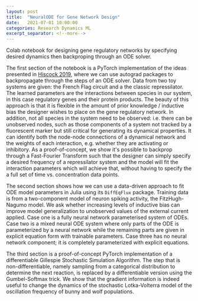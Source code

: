 ```yaml
---
layout: post
title:  "NeuralODE for Gene Network Design"
date:   2021-07-01 10:00:00
categories: Research Dynamics ML
excerpt_separator: <!--more-->
---
```


Colab notebook for designing gene regulatory networks by specifying desired dynamics then backproping through an ODE solver.

<!--more-->

The first section of the notebook is a PyTorch implementation of the ideas presented in [Hiscock 2019](https://bmcbioinformatics.biomedcentral.com/articles/10.1186/s12859-019-2788-3), where we can use autograd packages to backpropagate through the steps of an ODE solver. Data from two toy systems are given: the French Flag circuit and a the classic repressilator. The learned parameters are the interactions between species in our system, in this case regulatory genes and their protein products. The beauty of this approach is that it is flexible in the amount of prior knowledge / inductive bias the designer wishes to place on the gene regulatory network. In addition, not all species in the system need to be observed: i.e. there can be unobserved nodes, such as those components of a system not tracked by a fluorescent marker but still critical for generating its dynamical properties. It can identify both the node-node connections of a dynamical network and the weights of each interaction, e.g. whether they are activating or inhibitory. As a proof-of-concept, we show it's possible to backprop through a Fast-Fourier Transform such that the designer can simply specify a desired frequency of a repressilator system and the model will fit the interaction parameters which will achieve that, without having to specify the a full set of time vs. concentration data points. 

The second section shows how we can use a data-driven approach to fit ODE model parameters in Julia using its `DiffEqFlux` package. Training data is from a two-component model of neuron spiking activity, the FitzHugh-Nagumo model. We ask whether increasing levels of inductive bias can improve model generalization to unobserved values of the external current applied. Case one is a fully neural network parameterised system of ODEs. Case two is a mixed neural ODE system where only parts of the ODE is parameterized by a neural network while the remaining parts are given in explicit equation form with trainable parameters. Case three has no neural network component; it is completely parameterized with explicit equations.

The third section is a proof-of-concept PyTorch implementation of a differentiable Gillespie Stochastic Simulation Algorithm. The step that is non-differentiable, namely sampling from a categorical distribution to determine the next reaction, is replaced by a differentiable version using the Gumbel-Softmax trick. We show that the gradient information is indeed useful to change the dynamics of the stochastic Lotka-Volterra model of the oscillation frequency of bunny and wolf populations.

<script src="https://gist.github.com/tianyu-lu/6eaefc1920ab80350a597d1516aad8fd.js"></script>

